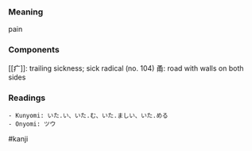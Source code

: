 ### Meaning

pain

### Components

[[疒]]: trailing sickness; sick radical (no. 104) 甬: road with walls on both sides

### Readings

```
- Kunyomi: いた.い、いた.む、いた.ましい、いた.める
- Onyomi: ツウ
```

#kanji